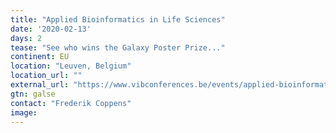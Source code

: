 ```yaml
---
title: "Applied Bioinformatics in Life Sciences"
date: '2020-02-13'
days: 2
tease: "See who wins the Galaxy Poster Prize..."
continent: EU
location: "Leuven, Belgium"
location_url: ""
external_url: "https://www.vibconferences.be/events/applied-bioinformatics-in-life-sciences-3rd-edition"
gtn: galse
contact: "Frederik Coppens"
image: 
---
```

